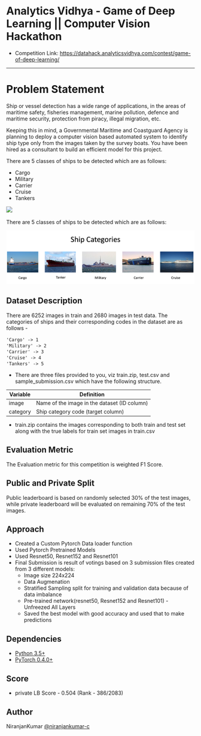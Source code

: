 # Analytics Vidhya - Game of Deep Learning || Computer Vision Hackathon
 - Competition Link: https://datahack.analyticsvidhya.com/contest/game-of-deep-learning/

--------------------------------------------------------------------------------
# Problem Statement
Ship or vessel detection has a wide range of applications, in the areas of maritime safety, fisheries management, marine pollution, defence and maritime security, protection from piracy, illegal migration, etc.

Keeping this in mind, a Governmental Maritime and Coastguard Agency is planning to deploy a computer vision based automated system to identify ship type only from the images taken by the survey boats. You have been hired as a consultant to build an efficient model for this project.

There are 5 classes of ships to be detected which are as follows:

* Cargo
* Military
* Carrier
* Cruise
* Tankers

<img src=https://datahack.analyticsvidhya.com/media/__sized__/contest_cover/god_2-thumbnail-1200x1200-90.jpg>

There are 5 classes of ships to be detected which are as follows: 

![Category](assets/vessels.png)

## Dataset Description

There are 6252 images in train and 2680 images in test data. The categories of ships and their corresponding codes in the dataset are as follows -
```
'Cargo' -> 1
'Military' -> 2
'Carrier' -> 3
'Cruise' -> 4
'Tankers' -> 5
```
- There are three files provided to you, viz train.zip, test.csv and sample_submission.csv which have the following structure.

| Variable	| Definition |
| ------------- | ----------------- |
| image	| Name of the image in the dataset (ID column) |
| category | Ship category code (target column) |
 

- train.zip contains the images corresponding to both train and test set along with the true labels for train set images in train.csv

## Evaluation Metric
The Evaluation metric for this competition is weighted F1 Score.

## Public and Private Split
Public leaderboard is based on randomly selected 30% of the test images, while private leaderboard will be evaluated on remaining 
70% of the test images.

## Approach
 - Created a Custom Pytorch Data loader function
 - Used Pytorch Pretrained Models
 - Used Resnet50, Resnet152 and Resnet101
 - Final Submission is result of votings based on 3 submission files created from 3 different models:
     - Image size 224x224
     - Data Augmenation
     - Stratified Sampling split for training and validation data because of data imbalance
     - Pre-trained network(resnet50, Resnet152 and Resnet101) - Unfreezed All Layers
     - Saved the best model with good accuracy and used that to make predictions

## Dependencies
* [Python 3.5+](https://www.continuum.io/downloads)
* [PyTorch 0.4.0+](http://pytorch.org/)

## Score
- private LB Score - 0.504 (Rank - 386/2083)

## Author
NiranjanKumar [@niranjankumar-c](https://github.com/Niranjankumar-c)

